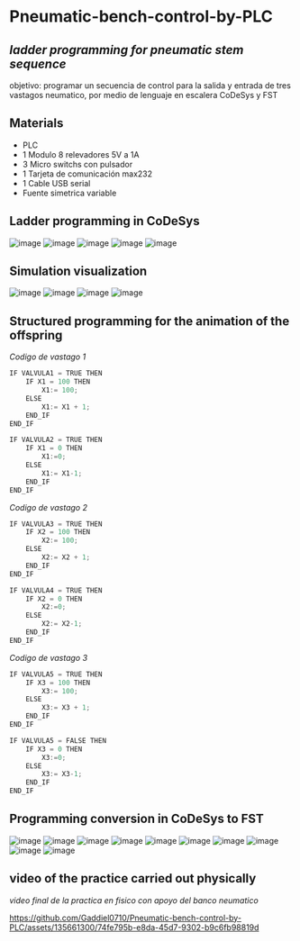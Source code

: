 # Pneumatic-bench-control-by-PLC
## _ladder programming for pneumatic stem sequence_

objetivo: programar un secuencia de control para la salida y entrada de tres vastagos neumatico, por medio de lenguaje en escalera CoDeSys y FST

## Materials
- PLC
- 1 Modulo 8 relevadores 5V a 1A
- 3 Micro switchs con pulsador
- 1 Tarjeta de comunicación max232
- 1 Cable USB serial
- Fuente simetrica variable

## Ladder programming in CoDeSys
![image](https://github.com/Gaddiel0710/Pneumatic-bench-control-by-PLC/assets/135661300/f4c48ef6-201a-484c-a408-6b1575976376)
![image](https://github.com/Gaddiel0710/Pneumatic-bench-control-by-PLC/assets/135661300/435f2ccc-58f9-4f7e-93d6-c31183ffa70a)
![image](https://github.com/Gaddiel0710/Pneumatic-bench-control-by-PLC/assets/135661300/49f21fd8-abc9-4ba4-9752-eb2c63c07029)
![image](https://github.com/Gaddiel0710/Pneumatic-bench-control-by-PLC/assets/135661300/cc3cc5e8-4909-4c7e-b8f9-b4f252fc9034)
![image](https://github.com/Gaddiel0710/Pneumatic-bench-control-by-PLC/assets/135661300/e8b3c1ee-f733-4789-9e51-b226fe841a07)

## Simulation visualization
![image](https://github.com/Gaddiel0710/Pneumatic-bench-control-by-PLC/assets/135661300/97d660c4-795b-4cea-bcd8-f5d0f139635d)
![image](https://github.com/Gaddiel0710/Pneumatic-bench-control-by-PLC/assets/135661300/488a0cdb-a89c-4408-86e5-4c0a5d6cc66b)
![image](https://github.com/Gaddiel0710/Pneumatic-bench-control-by-PLC/assets/135661300/376f2d60-5a68-43d1-a7a6-ce39b5f96cbf)
![image](https://github.com/Gaddiel0710/Pneumatic-bench-control-by-PLC/assets/135661300/1f80a133-2e3d-4e7f-b2ad-577e4485aaa3)

## Structured programming for the animation of the offspring
_Codigo de vastago 1_
```python
IF VALVULA1 = TRUE THEN
	IF X1 = 100 THEN
		X1:= 100;
	ELSE 
		X1:= X1 + 1;
	END_IF
END_IF

IF VALVULA2 = TRUE THEN
	IF X1 = 0 THEN
		X1:=0;
	ELSE
		X1:= X1-1;
	END_IF
END_IF
```

_Codigo de vastago 2_
```python
IF VALVULA3 = TRUE THEN
	IF X2 = 100 THEN
		X2:= 100;
	ELSE 
		X2:= X2 + 1;
	END_IF
END_IF

IF VALVULA4 = TRUE THEN
	IF X2 = 0 THEN
		X2:=0;
	ELSE
		X2:= X2-1;
	END_IF
END_IF
```

_Codigo de vastago 3_
```python
IF VALVULA5 = TRUE THEN
	IF X3 = 100 THEN
		X3:= 100;
	ELSE 
		X3:= X3 + 1;
	END_IF
END_IF

IF VALVULA5 = FALSE THEN
	IF X3 = 0 THEN
		X3:=0;
	ELSE
		X3:= X3-1;
	END_IF
END_IF
```


## Programming conversion in CoDeSys to FST

![image](https://github.com/Gaddiel0710/Pneumatic-bench-control-by-PLC/assets/135661300/05a7d221-149b-4301-90fa-a93894ecbd18)
![image](https://github.com/Gaddiel0710/Pneumatic-bench-control-by-PLC/assets/135661300/63473c87-d1a3-47e6-88b4-446260fa4ff9)
![image](https://github.com/Gaddiel0710/Pneumatic-bench-control-by-PLC/assets/135661300/b638485a-c9e9-4e26-a189-165037158298)
![image](https://github.com/Gaddiel0710/Pneumatic-bench-control-by-PLC/assets/135661300/4e377c5c-f68d-48e2-8d68-3f629a5d4651)
![image](https://github.com/Gaddiel0710/Pneumatic-bench-control-by-PLC/assets/135661300/5bf30155-c739-4cf4-8b0e-d0411d96d8e4)
![image](https://github.com/Gaddiel0710/Pneumatic-bench-control-by-PLC/assets/135661300/440803cd-5347-4dff-9bfa-26788480ca2a)
![image](https://github.com/Gaddiel0710/Pneumatic-bench-control-by-PLC/assets/135661300/adaf7eda-c19e-48f8-8eb2-ca60bca4b7a4)
![image](https://github.com/Gaddiel0710/Pneumatic-bench-control-by-PLC/assets/135661300/6deb4fb4-480d-47a0-afe0-bacf89a5cbdc)
![image](https://github.com/Gaddiel0710/Pneumatic-bench-control-by-PLC/assets/135661300/ebd175c4-a8bc-45d8-ac5e-9ad660a11998)
![image](https://github.com/Gaddiel0710/Pneumatic-bench-control-by-PLC/assets/135661300/730df96d-d5ab-4b63-a224-fe7b579529a6)


## video of the practice carried out physically
_video final de la practica en fisico con apoyo del banco neumatico_

https://github.com/Gaddiel0710/Pneumatic-bench-control-by-PLC/assets/135661300/74fe795b-e8da-45d7-9302-b9c6fb98819d
